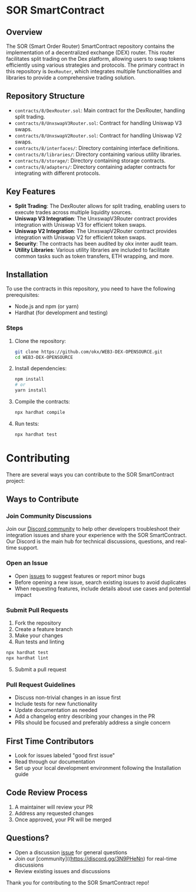 # SOR SmartContract

## Overview

The SOR (Smart Order Router) SmartContract repository contains the implementation of a decentralized exchange (DEX) router. This router facilitates split trading on the Dex platform, allowing users to swap tokens efficiently using various strategies and protocols. The primary contract in this repository is `DexRouter`, which integrates multiple functionalities and libraries to provide a comprehensive trading solution.

## Repository Structure

- `contracts/8/DexRouter.sol`: Main contract for the DexRouter, handling split trading.
- `contracts/8/UnxswapV3Router.sol`: Contract for handling Uniswap V3 swaps.
- `contracts/8/UnxswapV2Router.sol`: Contract for handling Uniswap V2 swaps.
- `contracts/8/interfaces/`: Directory containing interface definitions.
- `contracts/8/libraries/`: Directory containing various utility libraries.
- `contracts/8/storage/`: Directory containing storage contracts.
- `contracts/8/adapters/`: Directory containing adapter contracts for integrating with different protocols.
## Key Features

- **Split Trading**: The DexRouter allows for split trading, enabling users to execute trades across multiple liquidity sources.
- **Uniswap V3 Integration**: The UnxswapV3Router contract provides integration with Uniswap V3 for efficient token swaps.
- **Uniswap V2 Integration**: The UnxswapV2Router contract provides integration with Uniswap V2 for efficient token swaps.
- **Security**: The contracts has been audited by okx innter audit team.
- **Utility Libraries**: Various utility libraries are included to facilitate common tasks such as token transfers, ETH wrapping, and more.

## Installation

To use the contracts in this repository, you need to have the following prerequisites:

- Node.js and npm (or yarn)
- Hardhat (for development and testing)

### Steps

1. Clone the repository:
   ```sh
   git clone https://github.com/okx/WEB3-DEX-OPENSOURCE.git
   cd WEB3-DEX-OPENSOURCE
   ```

2. Install dependencies:
   ```sh
   npm install
   # or
   yarn install
   ```

3. Compile the contracts:
   ```sh
   npx hardhat compile
   ```

4. Run tests:
   ```sh
   npx hardhat test
   ```

# Contributing

There are several ways you can contribute to the SOR SmartContract project:

## Ways to Contribute

### Join Community Discussions
Join our [Discord community](https://discord.gg/3N9PHeNn) to help other developers troubleshoot their integration issues and share your experience with the SOR SmartContract. Our Discord is the main hub for technical discussions, questions, and real-time support.

### Open an Issue
- Open [issues](https://github.com/okx/WEB3-DEX-OPENSOURCE/issues) to suggest features or report minor bugs
- Before opening a new issue, search existing issues to avoid duplicates
- When requesting features, include details about use cases and potential impact

### Submit Pull Requests
1. Fork the repository
2. Create a feature branch
3. Make your changes
4. Run tests and linting
```sh
npx hardhat test
npx hardhat lint
```
5. Submit a pull request

### Pull Request Guidelines
- Discuss non-trivial changes in an issue first
- Include tests for new functionality
- Update documentation as needed
- Add a changelog entry describing your changes in the PR
- PRs should be focused and preferably address a single concern

## First Time Contributors
- Look for issues labeled "good first issue"
- Read through our documentation
- Set up your local development environment following the Installation guide

## Code Review Process
1. A maintainer will review your PR
2. Address any requested changes
3. Once approved, your PR will be merged

## Questions?
- Open a discussion [issue](https://github.com/okx/WEB3-DEX-OPENSOURCE/issues) for general questions
- Join our [community]((https://discord.gg/3N9PHeNn) for real-time discussions
- Review existing issues and discussions

Thank you for contributing to the SOR SmartContract repo!

